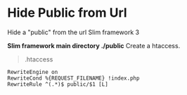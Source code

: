 # Hide Public from Url
Hide a "public" from the url Slim framework 3

**Slim framework main directory  ./public** Create a htaccess.

>.htaccess

```
RewriteEngine on
RewriteCond %{REQUEST_FILENAME} !index.php
RewriteRule ^(.*)$ public/$1 [L]
```
